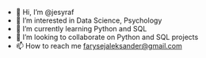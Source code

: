 - 👋 Hi, I’m @jesyraf
- 👀 I’m interested in Data Science, Psychology
- 🌱 I’m currently learning Python and SQL
- 💞️ I’m looking to collaborate on Python and SQL projects
- 📫 How to reach me farysejaleksander@gmail.com

<!---
jesyraf/jesyraf is a ✨ special ✨ repository because its `README.md` (this file) appears on your GitHub profile.
You can click the Preview link to take a look at your changes.
--->
